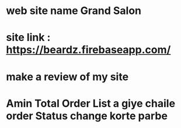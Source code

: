 # web site name Grand Salon

# site link : https://beardz.firebaseapp.com/

# make a review of my site  

# Amin Total Order List a giye chaile order Status change korte parbe 